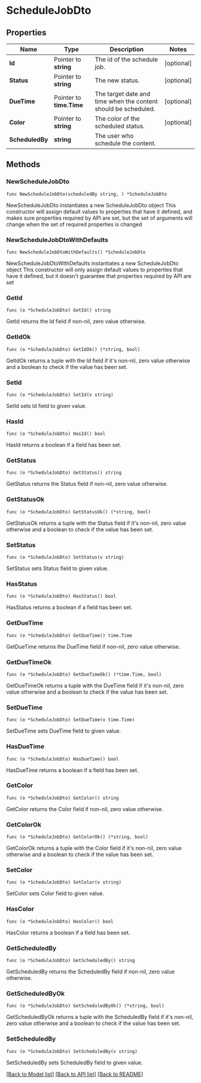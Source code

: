 # ScheduleJobDto

## Properties

Name | Type | Description | Notes
------------ | ------------- | ------------- | -------------
**Id** | Pointer to **string** | The id of the schedule job. | [optional] 
**Status** | Pointer to **string** | The new status. | [optional] 
**DueTime** | Pointer to **time.Time** | The target date and time when the content should be scheduled. | [optional] 
**Color** | Pointer to **string** | The color of the scheduled status. | [optional] 
**ScheduledBy** | **string** | The user who schedule the content. | 

## Methods

### NewScheduleJobDto

`func NewScheduleJobDto(scheduledBy string, ) *ScheduleJobDto`

NewScheduleJobDto instantiates a new ScheduleJobDto object
This constructor will assign default values to properties that have it defined,
and makes sure properties required by API are set, but the set of arguments
will change when the set of required properties is changed

### NewScheduleJobDtoWithDefaults

`func NewScheduleJobDtoWithDefaults() *ScheduleJobDto`

NewScheduleJobDtoWithDefaults instantiates a new ScheduleJobDto object
This constructor will only assign default values to properties that have it defined,
but it doesn't guarantee that properties required by API are set

### GetId

`func (o *ScheduleJobDto) GetId() string`

GetId returns the Id field if non-nil, zero value otherwise.

### GetIdOk

`func (o *ScheduleJobDto) GetIdOk() (*string, bool)`

GetIdOk returns a tuple with the Id field if it's non-nil, zero value otherwise
and a boolean to check if the value has been set.

### SetId

`func (o *ScheduleJobDto) SetId(v string)`

SetId sets Id field to given value.

### HasId

`func (o *ScheduleJobDto) HasId() bool`

HasId returns a boolean if a field has been set.

### GetStatus

`func (o *ScheduleJobDto) GetStatus() string`

GetStatus returns the Status field if non-nil, zero value otherwise.

### GetStatusOk

`func (o *ScheduleJobDto) GetStatusOk() (*string, bool)`

GetStatusOk returns a tuple with the Status field if it's non-nil, zero value otherwise
and a boolean to check if the value has been set.

### SetStatus

`func (o *ScheduleJobDto) SetStatus(v string)`

SetStatus sets Status field to given value.

### HasStatus

`func (o *ScheduleJobDto) HasStatus() bool`

HasStatus returns a boolean if a field has been set.

### GetDueTime

`func (o *ScheduleJobDto) GetDueTime() time.Time`

GetDueTime returns the DueTime field if non-nil, zero value otherwise.

### GetDueTimeOk

`func (o *ScheduleJobDto) GetDueTimeOk() (*time.Time, bool)`

GetDueTimeOk returns a tuple with the DueTime field if it's non-nil, zero value otherwise
and a boolean to check if the value has been set.

### SetDueTime

`func (o *ScheduleJobDto) SetDueTime(v time.Time)`

SetDueTime sets DueTime field to given value.

### HasDueTime

`func (o *ScheduleJobDto) HasDueTime() bool`

HasDueTime returns a boolean if a field has been set.

### GetColor

`func (o *ScheduleJobDto) GetColor() string`

GetColor returns the Color field if non-nil, zero value otherwise.

### GetColorOk

`func (o *ScheduleJobDto) GetColorOk() (*string, bool)`

GetColorOk returns a tuple with the Color field if it's non-nil, zero value otherwise
and a boolean to check if the value has been set.

### SetColor

`func (o *ScheduleJobDto) SetColor(v string)`

SetColor sets Color field to given value.

### HasColor

`func (o *ScheduleJobDto) HasColor() bool`

HasColor returns a boolean if a field has been set.

### GetScheduledBy

`func (o *ScheduleJobDto) GetScheduledBy() string`

GetScheduledBy returns the ScheduledBy field if non-nil, zero value otherwise.

### GetScheduledByOk

`func (o *ScheduleJobDto) GetScheduledByOk() (*string, bool)`

GetScheduledByOk returns a tuple with the ScheduledBy field if it's non-nil, zero value otherwise
and a boolean to check if the value has been set.

### SetScheduledBy

`func (o *ScheduleJobDto) SetScheduledBy(v string)`

SetScheduledBy sets ScheduledBy field to given value.



[[Back to Model list]](../README.md#documentation-for-models) [[Back to API list]](../README.md#documentation-for-api-endpoints) [[Back to README]](../README.md)


